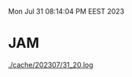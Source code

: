 Mon Jul 31 08:14:04 PM EEST 2023
# JAM
<a href='./cache/202307/31_20.log'>./cache/202307/31_20.log</a>
